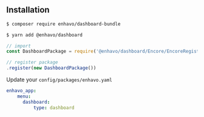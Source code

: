 ## Installation

```bash
$ composer require enhavo/dashboard-bundle
```

```bash
$ yarn add @enhavo/dashboard
```

```js
// import
const DashboardPackage = require('@enhavo/dashboard/Encore/EncoreRegistryPackage');

// register package
.register(new DashboardPackage())
```

Update your `config/packages/enhavo.yaml`

```yaml
enhavo_app:
    menu:
      dashboard:
          type: dashboard
```
